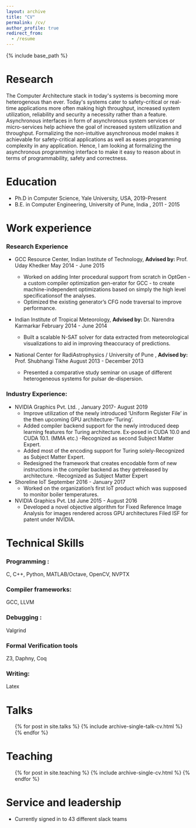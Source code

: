 ```yaml
---
layout: archive
title: "CV"
permalink: /cv/
author_profile: true
redirect_from:
  - /resume
---
```


{% include base_path %}

Research
======
The Computer Architecture stack in today's systems is becoming more heterogenous than ever. Today's systems cater to safety-critical or real-time applications more often making high throughput, increased system utilization, reliability and security a necessity rather than a feature. Asynchronous interfaces in form of asynchronous system services or micro-services help achieve the goal of increased system utilization and throughput. Formalizing the non-intuitive asynchronous model makes it achievable for safety-critical applications as well as eases programming complexity in any application. Hence, I am looking at formalizing the asynchronous programming interface to make it easy to reason about in terms of programmability, safety and correctness.


Education
======
* Ph.D in Computer Science, Yale University, USA,           <emphasize> 2019-Present </emphasize>
* B.E. in Computer Engineering, University of Pune, India ,  <emphasize> 2011 - 2015  </emphasize>


Work experience
======
### Research Experience
* GCC Resource Center, Indian Institute of Technology, <strong> Advised by: </strong> Prof. Uday Khedker <emphasize> May 2014 - June 2015 </emphasize>
  * Worked on adding Inter procedural support from scratch in OptGen - a custom compiler optimization gen-erator for GCC - to create machine-independent optimizations based on simply the high level specificationsof the analyses.
  * Optimized the existing generator’s CFG node traversal to improve performance.

* Indian Institute of Tropical Meteorology, <strong> Advised by: </strong> Dr. Narendra Karmarkar <emphasize> February 2014 - June 2014 </emphasize>
  * Built  a  scalable  N-SAT  solver  for  data  extracted  from  meteorological  visualizations  to  aid  in  improving  theaccuracy of predictions.
  
* National Center for RadiAstrophysics / University of Pune ,  <strong> Advised by: </strong> Prof. Shubhangi Tikhe <emphasize> August 2013 - December 2013 </emphasize>
  * Presented a comparative study seminar on usage of different heterogeneous systems for pulsar de-dispersion.
  
### Industry Experience:
  * NVIDIA Graphics Pvt. Ltd. ,  <emphasize> January 2017- August 2019  </emphasize>
    * Improve utilization of the newly introduced ’Uniform Register File’ in the then upcoming GPU architecture-’Turing’.
    * Added compiler backend support for the newly introduced deep learning features for Turing architecture.  Ex-posed in CUDA 10.0 and CUDA 10.1.  (MMA etc.)  -Recognized as second Subject Matter Expert.
    * Added most of the encoding support for Turing solely-Recognized as Subject Matter Expert.
    * Redesigned the framework that creates encodable form of new instructions in the compiler backend as they getreleased by architecture.  -Recognized as Subject Matter Expert
  * Shoreline IoT  <emphasize> September 2016 - January 2017  </emphasize>
    * Worked on the organization’s first IoT product which was supposed to monitor boiler temperatures.
  * NVIDIA Graphics Pvt. Ltd <emphasize> June 2015 - August 2016 </emphasize>
    * Developed  a  novel  objective  algorithm  for  Fixed  Reference  Image  Analysis  for  images  rendered  across  GPU architectures Filed ISF for patent under NVIDIA.
    
  
Technical Skills
======
### Programming :
 C, C++, Python, MATLAB/Octave, OpenCV, NVPTX
### Compiler frameworks:
GCC, LLVM
### Debugging : 
 Valgrind
### Formal Verification tools
 Z3, Daphny, Coq
### Writing:
  Latex

  
Talks
======
  <ul>{% for post in site.talks %}
    {% include archive-single-talk-cv.html %}
  {% endfor %}</ul>
  
Teaching
======
  <ul>{% for post in site.teaching %}
    {% include archive-single-cv.html %}
  {% endfor %}</ul>
  
Service and leadership
======
* Currently signed in to 43 different slack teams
